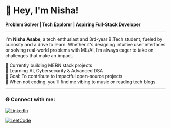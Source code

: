 # 👋 Hey, I'm Nisha!

**Problem Solver | Tech Explorer | Aspiring Full-Stack Developer**

---

I'm **Nisha Asabe**, a tech enthusiast and 3rd-year B.Tech student, fueled by curiosity and a drive to learn.
Whether it's designing intuitive user interfaces or solving real-world problems with ML/AI, I’m always eager to take on challenges that make an impact.

🔭 Currently building MERN stack projects  
🌱 Learning AI, Cybersecurity & Advanced DSA  
🎯 Goal: To contribute to impactful open-source projects  
🎵 When not coding, you'll find me vibing to music or reading tech blogs.

---

### 🌐 Connect with me:
[![LinkedIn](https://img.shields.io/badge/LinkedIn-blue?style=for-the-badge&logo=linkedin)](https://linkedin.com/in/nisha-asabe-214670293)

[![LeetCode](https://img.shields.io/badge/LeetCode-orange?style=for-the-badge&logo=leetcode)](https://leetcode.com/u/NishaAsabe123/)

